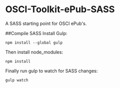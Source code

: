 # OSCI-Toolkit-ePub-SASS
A SASS starting point for OSCI ePub's.

##Compile SASS
Install Gulp:
```
npm install --global gulp
```

Then install node_modules:
```
npm install
```

Finally run gulp to watch for SASS changes:
```
gulp watch
```
